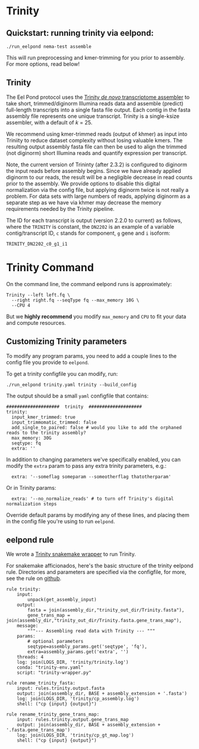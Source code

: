 # Trinity

## Quickstart: running trinity via eelpond:

```
./run_eelpond nema-test assemble
```
This will run preprocessing and kmer-trimming for you prior to assembly. For more options, read below!

## Trinity

The Eel Pond protocol uses  the [Trinity *de novo* transcriptome assembler](https://github.com/trinityrnaseq/trinityrnaseq/wiki) to take short, trimmed/diginorm Illumina reads data and assemble (predict) full-length transcripts into a single fasta file output. Each contig in the fasta assembly file represents one unique transcript. Trinity is a single-ksize assembler, with a default of *k* = 25.

We recommend using kmer-trimmed reads (output of khmer) as input into Triniity to reduce dataset complexity without losing valuable kmers. The resulting output assembly fasta file can then be used to align the trimmed (not diginorm) short Illumina reads and quantify expression per transcript.

Note, the current version of Trininty (after 2.3.2) is configured to diginorm the input reads before assembly begins. Since we have already applied diginorm to our reads, the result will be a negligible decrease in read counts prior to the assembly. We provide options to disable this digital normalization via the config file, but applying diginorm twice is not really a problem. For data sets with large numbers of reads, applying diginorm as a separate step as we have via khmer may decrease the memory requirements needed by the Trinity pipeline.

The ID for each transcript is output (version 2.2.0 to current) as follows, where the `TRINITY` is constant, the `DN2202` is an example of a variable contig/transcript ID, `c` stands for component, `g` gene and `i` isoform:

```
TRINITY_DN2202_c0_g1_i1
```

# Trinity Command

On the command line, the command eelpond runs is approximately:
```
Trinity --left left.fq \
  --right right.fq --seqType fq --max_memory 10G \
  --CPU 4
```

But we **highly recommend** you modify `max_memory` and `CPU` to fit your data and compute resources.

## Customizing Trinity parameters

To modify any program params, you need to add a couple lines to the config file you provide to `eelpond`.

To get a trinity configfile you can modify, run:
```
./run_eelpond trinity.yaml trinity --build_config
```
The output should be a small `yaml` configfile that contains:
```
####################  trinity  ####################
trinity:
  input_kmer_trimmed: true
  input_trimmomatic_trimmed: false
  add_single_to_paired: false # would you like to add the orphaned reads to the trinity assembly?
  max_memory: 30G
  seqtype: fq
  extra: ''
```

In addition to changing parameters we've specifically enabled, you can modify the `extra` param to pass any extra trinity parameters, e.g.:
```
  extra: '--someflag someparam --someotherflag thatotherparam'
```
Or in Trinity params:
```
  extra: '--no_normalize_reads' # to turn off Trinity's digital normalization steps 
```
Override default params by modifying any of these lines, and placing them in the config file you're using to run `eelpond`.


## eelpond rule

We wrote a [Trinity snakemake wrapper](https://snakemake-wrappers.readthedocs.io/en/stable/wrappers/trinity.html) to run Trinity.

For snakemake afficionados, here's the basic structure of the trinity eelpond rule. Directories and parameters are specified via the configfile, for more, see the rule on [github](https://github.com/dib-lab/eelpond/blob/master/rules/trinity/trinity.rule).

```
rule trinity:
    input:
        unpack(get_assembly_input)
    output:
        fasta = join(assembly_dir,"trinity_out_dir/Trinity.fasta"),
        gene_trans_map = join(assembly_dir,"trinity_out_dir/Trinity.fasta.gene_trans_map"),
    message:
        """--- Assembling read data with Trinity --- """
    params:
        # optional parameters
        seqtype=assembly_params.get('seqtype', 'fq'),
        extra=assembly_params.get('extra', '')
    threads: 4
    log: join(LOGS_DIR, 'trinity/trinity.log')
    conda: "trinity-env.yaml"
	script: "trinity-wrapper.py"

rule rename_trinity_fasta:
    input: rules.trinity.output.fasta
    output: join(assembly_dir, BASE + assembly_extension + '.fasta')
    log: join(LOGS_DIR, 'trinity/cp_assembly.log')
    shell: ("cp {input} {output}") 

rule rename_trinity_gene_trans_map:
    input: rules.trinity.output.gene_trans_map
    output: join(assembly_dir, BASE + assembly_extension + '.fasta.gene_trans_map')
    log: join(LOGS_DIR, 'trinity/cp_gt_map.log')
    shell: ("cp {input} {output}") 
```

